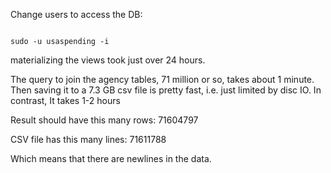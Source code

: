 Change users to access the DB: 

```

sudo -u usaspending -i

```

materializing the views took just over 24 hours.

The query to join the agency tables, 71 million or so, takes about 1 minute.
Then saving it to a 7.3 GB csv file is pretty fast, i.e. just limited by disc IO.
In contrast, It takes 1-2 hours 

Result should have this many rows:
71604797

CSV file has this many lines:
71611788

Which means that there are newlines in the data.

